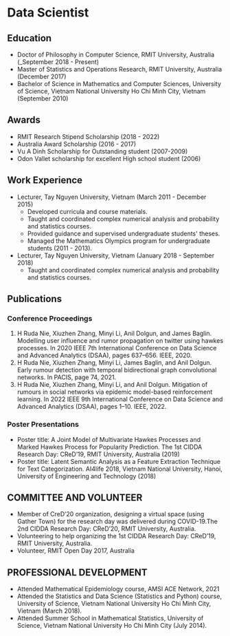 # Data Scientist

## Education
- Doctor of Philosophy in Computer Science, RMIT University, Australia (_September 2018 - Present)
- Master of Statistics and Operations Research, RMIT University, Australia (December 2017)
- Bachelor of Science in Mathematics and Computer Sciences, University of Science, Vietnam National University Ho Chi Minh City, Vietnam (September 2010)
## Awards
- RMIT Research Stipend Scholarship (2018 - 2022)
- Australia Award Scholarship (2016 - 2017)
- Vu A Dinh Scholarship for Outstanding student (2007-2009)
- Odon Vallet scholarship for excellent High school student (2006)
## Work Experience
- Lecturer, Tay Nguyen University, Vietnam (March 2011 - December 2015)
  - Developed curricula and course materials.
  - Taught and coordinated complex numerical analysis and probability and statistics courses.
  - Provided guidance and supervised undergraduate students' theses.
  - Managed the Mathematics Olympics program for undergraduate students (2011 - 2013). 
- Lecturer, Tay Nguyen University, Vietnam (January 2018 - September 2018)
   - Taught and coordinated complex numerical analysis and probability and statistics courses.
## Publications
### Conference Proceedings
1. H Ruda Nie, Xiuzhen Zhang, Minyi Li, Anil Dolgun, and James Baglin. Modelling user influence and rumor propagation on twitter using hawkes processes. In 2020 IEEE 7th International Conference on Data Science and Advanced Analytics (DSAA), pages 637–656. IEEE, 2020.
2. H Ruda Nie, Xiuzhen Zhang, Minyi Li, James Baglin, and Anil Dolgun. Early rumour detection with temporal bidirectional graph convolutional networks. In PACIS, page 74, 2021.
3. H Ruda Nie, Xiuzhen Zhang, Minyi Li, and Anil Dolgun. Mitigation of rumours in social networks via epidemic model-based reinforcement learning. In 2022 IEEE 9th International Conference on Data Science and Advanced Analytics (DSAA), pages 1–10. IEEE, 2022.
### Poster Presentations
- Poster title: A Joint Model of Multivariate Hawkes Processes and Marked Hawkes Process for Popularity Prediction. The 1st CIDDA Research Day: CReD’19, RMIT University, Australia (2019)
- Poster title: Latent Semantic Analysis as a Feature Extraction Technique for Text Categorization. AI4life 2018, Vietnam National University, Hanoi, University of Engineering and Technology (2018)
## COMMITTEE AND VOLUNTEER
- Member of CreD’20 organization, designing a virtual space (using Gather Town) for the research day was delivered during COVID-19.The 2nd CIDDA Research Day: CReD’20, RMIT University, Australia.
- Volunteering to help organizing the 1st CIDDA Research Day: CReD’19, RMIT University, Australia.
- Volunteer, RMIT Open Day 2017, Australia
## PROFESSIONAL DEVELOPMENT
- Attended Mathematical Epidemiology course, AMSI ACE Network, 2021
- Attended the Statistics and Data Science (Statistics and Python) course, University of Science, Vietnam National University Ho Chi Minh City, Vietnam (March 2018).
- Attended Summer School in Mathematical Statistics,  University of Science, Vietnam National University Ho Chi Minh City (July 2014). 

